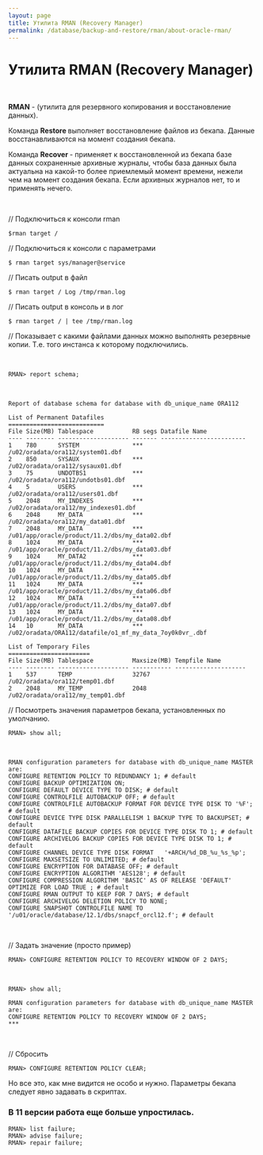 ```yaml
---
layout: page
title: Утилита RMAN (Recovery Manager)
permalink: /database/backup-and-restore/rman/about-oracle-rman/
---
```


# Утилита RMAN (Recovery Manager)

<br/>

<strong>RMAN</strong> - (утилита для резервного копирования и восстановление данных).

Команда <strong>Restore </strong> выполняет восстановление файлов из бекапа. Данные восстанавливаются на момент создания бекапа.

Команда <strong>Recover </strong>- применяет к восстановленной из бекапа базе данных сохраненные архивные журналы,
чтобы база данных была актуальна на какой-то более приемлемый момент времени, нежели чем на момент создания бекапа. Если архивных журналов нет, то и применять нечего.


<br/>

// Подключиться к консоли rman

    $rman target /

// Подключиться к консоли с параметрами

    $ rman target sys/manager@service


// Писать output в файл

    $ rman target / Log /tmp/rman.log


// Писать output в консоль и в лог

    $ rman target / | tee /tmp/rman.log


// Показывает с какими файлами данных можно выполнять резервные копии. Т.е. того инстанса к которому подключились.

<br/>

    RMAN> report schema;

<br/>

    Report of database schema for database with db_unique_name ORA112

    List of Permanent Datafiles
    ===========================
    File Size(MB) Tablespace           RB segs Datafile Name
    ---- -------- -------------------- ------- ------------------------
    1    780      SYSTEM               ***     /u02/oradata/ora112/system01.dbf
    2    850      SYSAUX               ***     /u02/oradata/ora112/sysaux01.dbf
    3    75       UNDOTBS1             ***     /u02/oradata/ora112/undotbs01.dbf
    4    5        USERS                ***     /u02/oradata/ora112/users01.dbf
    5    2048     MY_INDEXES           ***     /u02/oradata/ora112/my_indexes01.dbf
    6    2048     MY_DATA              ***     /u02/oradata/ora112/my_data01.dbf
    7    2048     MY_DATA              ***     /u01/app/oracle/product/11.2/dbs/my_data02.dbf
    8    1024     MY_DATA              ***     /u01/app/oracle/product/11.2/dbs/my_data03.dbf
    9    1024     MY_DATA2             ***     /u01/app/oracle/product/11.2/dbs/my_data04.dbf
    10   1024     MY_DATA              ***     /u01/app/oracle/product/11.2/dbs/my_data05.dbf
    11   1024     MY_DATA              ***     /u01/app/oracle/product/11.2/dbs/my_data06.dbf
    12   1024     MY_DATA              ***     /u01/app/oracle/product/11.2/dbs/my_data07.dbf
    13   1024     MY_DATA              ***     /u01/app/oracle/product/11.2/dbs/my_data08.dbf
    14   10       MY_DATA              ***     /u02/oradata/ORA112/datafile/o1_mf_my_data_7oy0k0vr_.dbf

    List of Temporary Files
    =======================
    File Size(MB) Tablespace           Maxsize(MB) Tempfile Name
    ---- -------- -------------------- ----------- --------------------
    1    537      TEMP                 32767       /u02/oradata/ora112/temp01.dbf
    2    2048     MY_TEMP              2048        /u02/oradata/ora112/my_temp01.dbf





// Посмотреть значения параметров бекапа, установленных по умолчанию.

    RMAN> show all;

<br/>

    RMAN configuration parameters for database with db_unique_name MASTER are:
    CONFIGURE RETENTION POLICY TO REDUNDANCY 1; # default
    CONFIGURE BACKUP OPTIMIZATION ON;
    CONFIGURE DEFAULT DEVICE TYPE TO DISK; # default
    CONFIGURE CONTROLFILE AUTOBACKUP OFF; # default
    CONFIGURE CONTROLFILE AUTOBACKUP FORMAT FOR DEVICE TYPE DISK TO '%F'; # default
    CONFIGURE DEVICE TYPE DISK PARALLELISM 1 BACKUP TYPE TO BACKUPSET; # default
    CONFIGURE DATAFILE BACKUP COPIES FOR DEVICE TYPE DISK TO 1; # default
    CONFIGURE ARCHIVELOG BACKUP COPIES FOR DEVICE TYPE DISK TO 1; # default
    CONFIGURE CHANNEL DEVICE TYPE DISK FORMAT   '+ARCH/%d_DB_%u_%s_%p';
    CONFIGURE MAXSETSIZE TO UNLIMITED; # default
    CONFIGURE ENCRYPTION FOR DATABASE OFF; # default
    CONFIGURE ENCRYPTION ALGORITHM 'AES128'; # default
    CONFIGURE COMPRESSION ALGORITHM 'BASIC' AS OF RELEASE 'DEFAULT' OPTIMIZE FOR LOAD TRUE ; # default
    CONFIGURE RMAN OUTPUT TO KEEP FOR 7 DAYS; # default
    CONFIGURE ARCHIVELOG DELETION POLICY TO NONE;
    CONFIGURE SNAPSHOT CONTROLFILE NAME TO '/u01/oracle/database/12.1/dbs/snapcf_orcl12.f'; # default


<br/>

// Задать значение (просто пример)

    RMAN> CONFIGURE RETENTION POLICY TO RECOVERY WINDOW OF 2 DAYS;

<br/>

    RMAN> show all;

    RMAN configuration parameters for database with db_unique_name MASTER are:
    CONFIGURE RETENTION POLICY TO RECOVERY WINDOW OF 2 DAYS;
    ***

<br/>


// Сбросить

    RMAN> CONFIGURE RETENTION POLICY CLEAR;


Но все это, как мне видится не особо и нужно.
Параметры бекапа следует явно задавать в скриптах.


### В 11 версии работа еще больше упростилась.

    RMAN> list failure;
    RMAN> advise failure;
    RMAN> repair failure;
